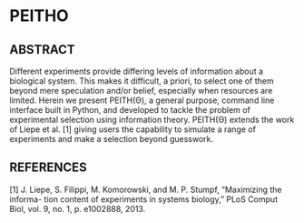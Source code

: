 # PEITHO

## ABSTRACT
Different experiments provide differing levels of information about a biological system.
This makes it difficult, a priori, to select one of them beyond mere speculation and/or
belief, especially when resources are limited. Herein we present PEITH(Θ), a general
purpose, command line interface built in Python, and developed to tackle the problem
of experimental selection using information theory. PEITH(Θ) extends the work of Liepe
et al. [1] giving users the capability to simulate a range of experiments and make a
selection beyond guesswork.

## REFERENCES

[1] J. Liepe, S. Filippi, M. Komorowski, and M. P. Stumpf, “Maximizing the informa-
tion content of experiments in systems biology,” PLoS Comput Biol, vol. 9, no. 1,
p. e1002888, 2013.
